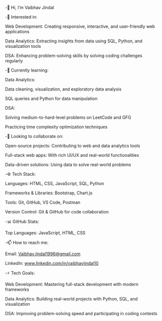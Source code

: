 -👋 Hi, I’m Vaibhav Jindal

-👀 Interested in:

  Web Development: Creating responsive, interactive, and user-friendly web applications

  Data Analytics: Extracting insights from data using SQL, Python, and visualization tools

  DSA: Enhancing problem-solving skills by solving coding challenges regularly

-🌱 Currently learning:

  Data Analytics:

  Data cleaning, visualization, and exploratory data analysis

  SQL queries and Python for data manipulation
  
  DSA:

  Solving medium-to-hard-level problems on LeetCode and GFG

  Practicing time complexity optimization techniques  

-💞️ Looking to collaborate on:

  Open-source projects: Contributing to web and data analytics tools

  Full-stack web apps: With rich UI/UX and real-world functionalities

  Data-driven solutions: Using data to solve real-world problems

-⚙️ Tech Stack:

  Languages: HTML, CSS, JavaScript, SQL, Python

  Frameworks & Libraries: Bootstrap, Chart.js

  Tools: Git, GitHub, VS Code, Postman

  Version Control: Git & GitHub for code collaboration

-📊 GitHub Stats:

  Top Languages: JavaScript, HTML, CSS

-📫 How to reach me:

  Email: Vaibhav.jindal1996@gmail.com

  LinkedIn: www.linkedin.com/in/vaibhavjindal10

-⚡ Tech Goals:

  Web Development: Mastering full-stack development with modern frameworks

  Data Analytics: Building real-world projects with Python, SQL, and visualization

  DSA: Improving problem-solving speed and participating in coding contests
